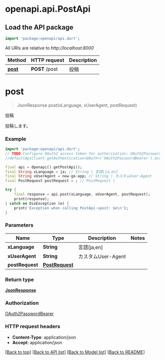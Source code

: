 # openapi.api.PostApi

## Load the API package
```dart
import 'package:openapi/api.dart';
```

All URIs are relative to *http://localhost:8000*

Method | HTTP request | Description
------------- | ------------- | -------------
[**post**](PostApi.md#post) | **POST** /post | 投稿


# **post**
> JsonResponse post(xLanguage, xUserAgent, postRequest)

投稿

投稿します。

### Example
```dart
import 'package:openapi/api.dart';
// TODO Configure OAuth2 access token for authorization: OAuth2PasswordBearer
//defaultApiClient.getAuthentication<OAuth>('OAuth2PasswordBearer').accessToken = 'YOUR_ACCESS_TOKEN';

final api = Openapi().getPostApi();
final String xLanguage = ja; // String | 言語[ja,en]
final String xUserAgent = now-go-app; // String | カスタムUser-Agent
final PostRequest postRequest = ; // PostRequest | 

try {
    final response = api.post(xLanguage, xUserAgent, postRequest);
    print(response);
} catch on DioException (e) {
    print('Exception when calling PostApi->post: $e\n');
}
```

### Parameters

Name | Type | Description  | Notes
------------- | ------------- | ------------- | -------------
 **xLanguage** | **String**| 言語[ja,en] | 
 **xUserAgent** | **String**| カスタムUser-Agent | 
 **postRequest** | [**PostRequest**](PostRequest.md)|  | 

### Return type

[**JsonResponse**](JsonResponse.md)

### Authorization

[OAuth2PasswordBearer](../README.md#OAuth2PasswordBearer)

### HTTP request headers

 - **Content-Type**: application/json
 - **Accept**: application/json

[[Back to top]](#) [[Back to API list]](../README.md#documentation-for-api-endpoints) [[Back to Model list]](../README.md#documentation-for-models) [[Back to README]](../README.md)

